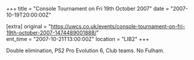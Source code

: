 +++
title = "Console Tournament on Fri 19th October 2007"
date = "2007-10-19T20:00:00Z"

[extra]
original = "https://uwcs.co.uk/events/console-tournament-on-fri-19th-october-2007-1474489001888/"    
ent_time = "2007-10-21T13:00:00Z"
location = "LIB2"
+++

Double elimination, PS2 Pro Evolution 6, Club teams. No Fulham.

